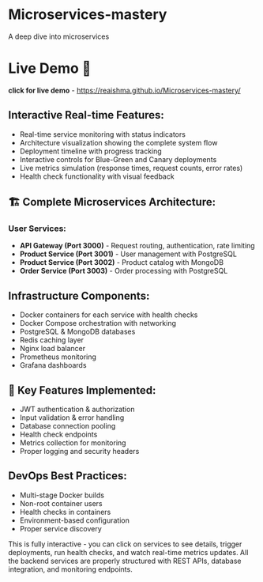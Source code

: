 # Microservices-mastery
A deep dive into microservices 

# Live Demo 🚀
 **click for live demo** - https://reaishma.github.io/Microservices-mastery/

## Interactive Real-time Features:
- Real-time service monitoring with status indicators
- Architecture visualization showing the complete system flow
- Deployment timeline with progress tracking
- Interactive controls for Blue-Green and Canary deployments
- Live metrics simulation (response times, request counts, error rates)
- Health check functionality with visual feedback

## 🏗️ Complete Microservices Architecture:

### User Services:
- **API Gateway (Port 3000)** - Request routing, authentication, rate limiting
- **Product Service (Port 3001)** - User management with PostgreSQL
- **Product Service (Port 3002)** - Product catalog with MongoDB
- **Order Service (Port 3003)** - Order processing with PostgreSQL

## Infrastructure Components:
- Docker containers for each service with health checks
- Docker Compose orchestration with networking
- PostgreSQL & MongoDB databases
- Redis caching layer
- Nginx load balancer
- Prometheus monitoring
- Grafana dashboards

## 🚀 Key Features Implemented:

- JWT authentication & authorization
- Input validation & error handling
- Database connection pooling
- Health check endpoints
- Metrics collection for monitoring
- Proper logging and security headers

## DevOps Best Practices:
- Multi-stage Docker builds
- Non-root container users
- Health checks in containers
- Environment-based configuration
- Proper service discovery

This is fully interactive - you can click on services to see details, trigger deployments, run health checks, and watch real-time metrics updates. All the backend services are properly structured with REST APIs, database integration, and monitoring endpoints.

